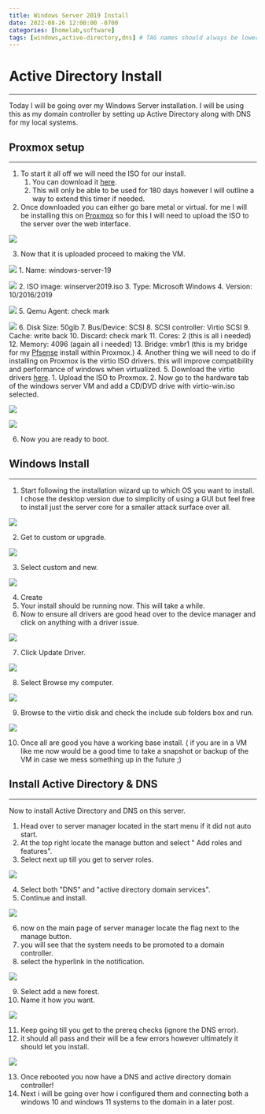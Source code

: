 ```yaml
---
title: Windows Server 2019 Install
date: 2022-08-26 12:00:00 -0700
categories: [homelab,software]
tags: [windows,active-directory,dns] # TAG names should always be lowercase
---
```


# Active Directory Install
---
Today I will be going over my Windows Server installation. I will be using this as my domain controller by setting up Active Directory along with DNS for my local systems.


## Proxmox setup
---
1. To start it all off we will need the ISO for our install.
	1. You can download it [here](https://www.microsoft.com/en-us/evalcenter/download-windows-server-2022).
	2. This will only be able to be used for 180 days however I will outline a way to extend this timer if needed.
2. Once downloaded you can either go bare metal or virtual. for me I will be installing this on [Proxmox](https://fae-computing.tk/posts/proxmox-install/) so for this I will need to upload the ISO to the server over the web interface.

![](/assets/images/proxmox/os-upload.png)

3. Now that it is uploaded proceed to making the VM.

![](/assets/images/proxmox/win-general.png)
	1.  Name: windows-server-19

![](/assets/images/proxmox/win-os.png)
	2. ISO image: winserver2019.iso
	3. Type: Microsoft Windows
	4. Version: 10/2016/2019

![](/assets/images/proxmox/win-system.png)
	5. Qemu Agent: check mark

![](/assets/images/proxmox/win-disk.png)
	6. Disk Size: 50gib
	7. Bus/Device: SCSI
	8. SCSI controller: Virtio SCSI
	9. Cache: write back
	10. Discard: check mark
	11. Cores: 2 (this is all i needed)
	12. Memory: 4096 (again all i needed)
	13. Bridge: vmbr1 (this is my bridge for my [Pfsense]() install within Proxmox.)
4. Another thing we will need to do if installing on Proxmox is the virtio ISO drivers. this will improve compatibility and performance of windows when virtualized.
5. Download the virtio drivers [here](https://fedorapeople.org/groups/virt/virtio-win/direct-downloads/stable-virtio/virtio-win.iso).
	1. Upload the ISO to Proxmox.
	2. Now go to the hardware tab of the windows server VM and add a CD/DVD drive with virtio-win.iso selected.

![](/assets/images/proxmox/virtio-add-1.png)

![](/assets/images/proxmox/virtio-add-2.png)

6. Now you are ready to boot.


## Windows Install
---
1. Start following the installation wizard up to which OS you want to install. I chose the desktop version due to simplicity of using a GUI but feel free to install just the server core for a smaller attack surface over all.

![](/assets/images/win-serv/os-choice.png)

2. Get to custom or upgrade.

![](/assets/images/win-serv/custom-install.png)

3. Select custom and new.

![](/assets/images/win-serv/new.png)

4. Create
5. Your install should be running now. This will take a while.
6. Now to ensure all drivers are good head over to the device manager and click on anything with a driver issue.

![](/assets/images/win-serv/device-manager-1.png)

7. Click Update Driver.

![](/assets/images/win-serv/update-driver.png)

8. Select Browse my computer.

![](/assets/images/win-serv/browse-computer.png)

9. Browse to the virtio disk and check the include sub folders box and run.

![](/assets/images/win-serv/browse.png)

10. Once all are good you have a working base install. ( if you are in a VM like me now would be a good time to take a snapshot or backup of the VM in case we mess something up in the future ;)


## Install Active Directory & DNS
---
Now to install Active Directory and DNS on this server.

1. Head over to server manager located in the start menu if it did not auto start.
2. At the top right locate the manage button and select " Add roles and features".
3. Select next up till you get to server roles.

![](/assets/images/win-serv/install.png)

4. Select both "DNS" and "active directory domain services".
5. Continue and install.

![](/assets/images/win-serv/last-install.png)

6. now on the main page of server manager locate the flag next to the manage button.
7. you will see that the system needs to be promoted to a domain controller.
8. select the hyperlink in the notification.

![](/assets/images/win-serv/promote.png)

9. Select add a new forest.
10. Name it how you want.

![](/assets/images/win-serv/forrest.png)

11. Keep going till you get to the prereq checks (ignore the DNS error).
12. it should all pass and their will be a few errors however ultimately it should let you install.

![](/assets/images/win-serv/checks.png)

13. Once rebooted you now have a DNS and active directory domain controller! 
14. Next i will be going over how i configured them and connecting both a windows 10 and windows 11 systems to the domain in a later post.